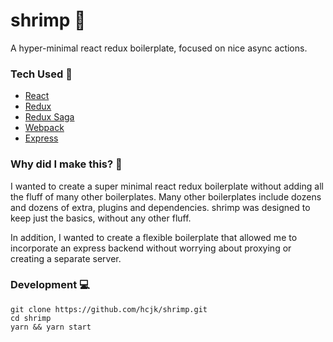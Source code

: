 # shrimp 🦐
A hyper-minimal react redux boilerplate, focused on nice async actions.

### Tech Used 🔧
- [React](http://facebook.github.io/react)
- [Redux](http://redux.js.org)
- [Redux Saga](https://redux-saga.js.org/)
- [Webpack](http://webpack.js.org)
- [Express](http://expressjs.com)

### Why did I make this? 🤷‍
I wanted to create a super minimal react redux boilerplate without adding all the fluff of many other boilerplates. Many other boilerplates include dozens and dozens of extra, plugins and dependencies. shrimp was designed to keep just the basics, without any other fluff.

In addition, I wanted to create a flexible boilerplate that allowed me to incorporate an express backend without worrying about proxying or creating a separate server.

### Development 💻
```shell
git clone https://github.com/hcjk/shrimp.git
cd shrimp
yarn && yarn start
```
